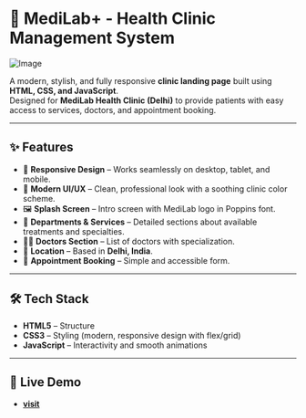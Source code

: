 # 🏥 **MediLab+** - Health Clinic Management System 

![Image](https://github.com/user-attachments/assets/5b8195af-1fe8-47e8-be88-f5ae50560a04)

A modern, stylish, and fully responsive **clinic landing page** built using **HTML, CSS, and JavaScript**.  
Designed for **MediLab Health Clinic (Delhi)** to provide patients with easy access to services, doctors, and appointment booking.

---

## ✨ Features
- 📱 **Responsive Design** – Works seamlessly on desktop, tablet, and mobile.  
- 🎨 **Modern UI/UX** – Clean, professional look with a soothing clinic color scheme.  
- 🖼️ **Splash Screen** – Intro screen with MediLab logo in Poppins font.  
- 🏥 **Departments & Services** – Detailed sections about available treatments and specialties.  
- 👨‍⚕️ **Doctors Section** – List of doctors with specialization.  
- 📍 **Location** – Based in **Delhi, India**.  
- 📅 **Appointment Booking** – Simple and accessible form.  

---

## 🛠️ Tech Stack
- **HTML5** – Structure  
- **CSS3** – Styling (modern, responsive design with flex/grid)  
- **JavaScript** – Interactivity and smooth animations  

---

## 🔗 Live Demo
- [**visit**](https://mdzafar99.github.io/MediLab-Health-Clinic/)
